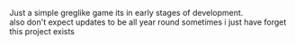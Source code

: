 Just a simple greglike game its in early stages of development.\
also don't expect updates to be all year round sometimes i just have forget this project exists
